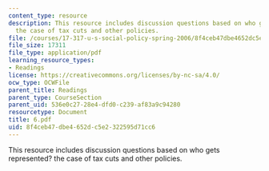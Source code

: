 ```yaml
---
content_type: resource
description: This resource includes discussion questions based on who gets represented?
  the case of tax cuts and other policies.
file: /courses/17-317-u-s-social-policy-spring-2006/8f4ceb47dbe4652dc5e2322595d71cc6_6.pdf
file_size: 17311
file_type: application/pdf
learning_resource_types:
- Readings
license: https://creativecommons.org/licenses/by-nc-sa/4.0/
ocw_type: OCWFile
parent_title: Readings
parent_type: CourseSection
parent_uid: 536e0c27-28e4-dfd0-c239-af83a9c94280
resourcetype: Document
title: 6.pdf
uid: 8f4ceb47-dbe4-652d-c5e2-322595d71cc6
---
```

This resource includes discussion questions based on who gets represented? the case of tax cuts and other policies.